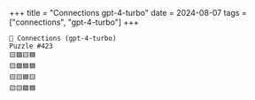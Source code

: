 +++
title = "Connections gpt-4-turbo"
date = 2024-08-07
tags = ["connections", "gpt-4-turbo"]
+++

```text
🤖 Connections (gpt-4-turbo) 
Puzzle #423
🟨🟪🟨🟦
🟨🟩🟦🟦
🟨🟨🟦🟨
🟨🟨🟩🟦
```
